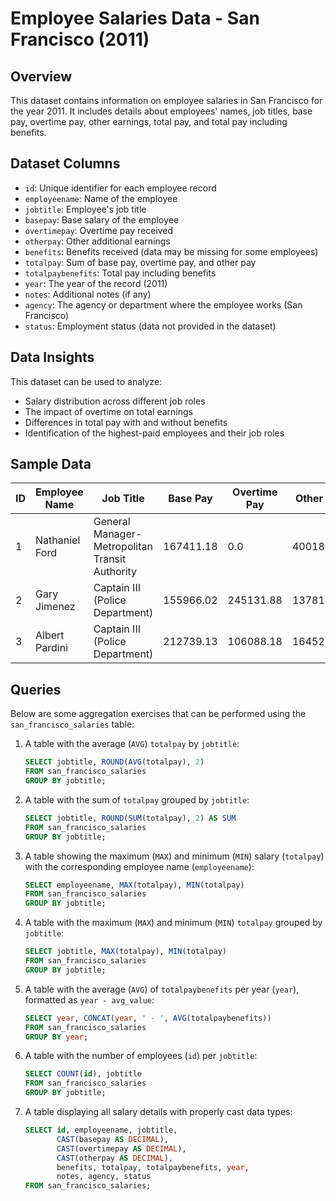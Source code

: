 # Employee Salaries Data - San Francisco (2011)

## Overview
This dataset contains information on employee salaries in San Francisco for the year 2011. It includes details about employees' names, job titles, base pay, overtime pay, other earnings, total pay, and total pay including benefits.

## Dataset Columns
- `id`: Unique identifier for each employee record
- `employeename`: Name of the employee
- `jobtitle`: Employee's job title
- `basepay`: Base salary of the employee
- `overtimepay`: Overtime pay received
- `otherpay`: Other additional earnings
- `benefits`: Benefits received (data may be missing for some employees)
- `totalpay`: Sum of base pay, overtime pay, and other pay
- `totalpaybenefits`: Total pay including benefits
- `year`: The year of the record (2011)
- `notes`: Additional notes (if any)
- `agency`: The agency or department where the employee works (San Francisco)
- `status`: Employment status (data not provided in the dataset)

## Data Insights
This dataset can be used to analyze:
- Salary distribution across different job roles
- The impact of overtime on total earnings
- Differences in total pay with and without benefits
- Identification of the highest-paid employees and their job roles

## Sample Data
| ID | Employee Name | Job Title | Base Pay | Overtime Pay | Other Pay | Total Pay | Total Pay & Benefits | Year | Agency |
|----|--------------|-----------|----------|--------------|-----------|-----------|---------------------|------|---------|
| 1  | Nathaniel Ford | General Manager-Metropolitan Transit Authority | 167411.18 | 0.0 | 400184.25 | 567595.43 | 567595.43 | 2011 | San Francisco |
| 2  | Gary Jimenez  | Captain III (Police Department) | 155966.02 | 245131.88 | 137811.38 | 538909.28 | 538909.28 | 2011 | San Francisco |
| 3  | Albert Pardini | Captain III (Police Department) | 212739.13 | 106088.18 | 16452.6 | 335279.91 | 335279.91 | 2011 | San Francisco |


## Queries
Below are some aggregation exercises that can be performed using the `san_francisco_salaries` table:

1. A table with the average (`AVG`) `totalpay` by `jobtitle`:
   ```sql
   SELECT jobtitle, ROUND(AVG(totalpay), 2) 
   FROM san_francisco_salaries 
   GROUP BY jobtitle;
   ```

2. A table with the sum of `totalpay` grouped by `jobtitle`:
   ```sql
   SELECT jobtitle, ROUND(SUM(totalpay), 2) AS SUM 
   FROM san_francisco_salaries 
   GROUP BY jobtitle;
   ```

3. A table showing the maximum (`MAX`) and minimum (`MIN`) salary (`totalpay`) with the corresponding employee name (`employeename`):
   ```sql
   SELECT employeename, MAX(totalpay), MIN(totalpay) 
   FROM san_francisco_salaries 
   GROUP BY jobtitle;
   ```

4. A table with the maximum (`MAX`) and minimum (`MIN`) `totalpay` grouped by `jobtitle`:
   ```sql
   SELECT jobtitle, MAX(totalpay), MIN(totalpay) 
   FROM san_francisco_salaries 
   GROUP BY jobtitle;
   ```

5. A table with the average (`AVG`) of `totalpaybenefits` per year (`year`), formatted as `year - avg_value`:
   ```sql
   SELECT year, CONCAT(year, ' - ', AVG(totalpaybenefits)) 
   FROM san_francisco_salaries 
   GROUP BY year;
   ```

6. A table with the number of employees (`id`) per `jobtitle`:
   ```sql
   SELECT COUNT(id), jobtitle 
   FROM san_francisco_salaries 
   GROUP BY jobtitle;
   ```

7. A table displaying all salary details with properly cast data types:
   ```sql
   SELECT id, employeename, jobtitle, 
          CAST(basepay AS DECIMAL), 
          CAST(overtimepay AS DECIMAL), 
          CAST(otherpay AS DECIMAL), 
          benefits, totalpay, totalpaybenefits, year, 
          notes, agency, status 
   FROM san_francisco_salaries;
   ```

